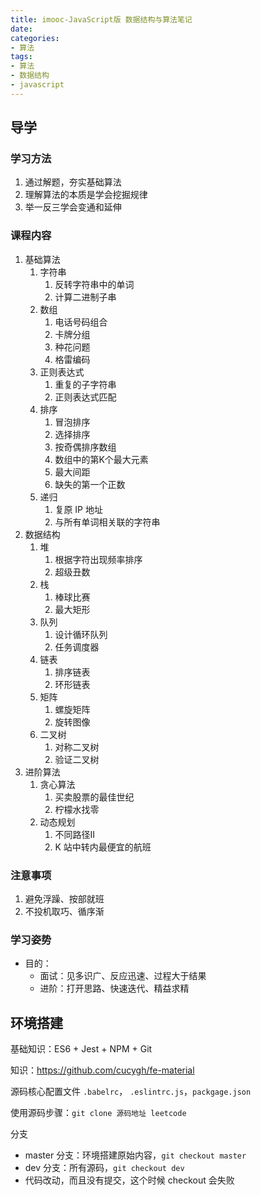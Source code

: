 ```yaml
---
title: imooc-JavaScript版 数据结构与算法笔记
date: 
categories:
- 算法
tags:
- 算法
- 数据结构
- javascript
---
```



## 导学

### 学习方法

1. 通过解题，夯实基础算法
2. 理解算法的本质是学会挖掘规律
3. 举一反三学会变通和延伸

### 课程内容

1. 基础算法
   1. 字符串
      1. 反转字符串中的单词
      2. 计算二进制子串
   2. 数组
      1. 电话号码组合
      2. 卡牌分组
      3. 种花问题
      4. 格雷编码
   3. 正则表达式
      1. 重复的子字符串
      2. 正则表达式匹配
   4. 排序
      1. 冒泡排序
      2. 选择排序
      3. 按奇偶排序数组
      4. 数组中的第K个最大元素
      5. 最大间距
      6. 缺失的第一个正数
   5. 递归
      1. 复原 IP 地址
      2. 与所有单词相关联的字符串
2. 数据结构
   1. 堆
      1. 根据字符出现频率排序
      2. 超级丑数
   2. 栈
      1. 棒球比赛
      2. 最大矩形
   3. 队列
      1. 设计循环队列
      2. 任务调度器
   4. 链表
      1. 排序链表
      2. 环形链表
   5. 矩阵
      1. 螺旋矩阵
      2. 旋转图像
   6. 二叉树
      1. 对称二叉树
      2. 验证二叉树
3. 进阶算法
   1. 贪心算法
      1. 买卖股票的最佳世纪
      2. 柠檬水找零
   2. 动态规划
      1. 不同路径II
      2. K 站中转内最便宜的航班

### 注意事项

1. 避免浮躁、按部就班
2. 不投机取巧、循序渐

### 学习姿势

* 目的：
  * 面试：见多识广、反应迅速、过程大于结果
  * 进阶：打开思路、快速迭代、精益求精

## 环境搭建

基础知识：ES6 + Jest + NPM + Git

知识：https://github.com/cucygh/fe-material

源码核心配置文件 `.babelrc`， `.eslintrc.js`，`packgage.json`

使用源码步骤：`git clone 源码地址 leetcode`

分支

* master 分支：环境搭建原始内容，`git checkout master`
* dev 分支：所有源码，`git checkout dev`
* 代码改动，而且没有提交，这个时候 checkout 会失败

